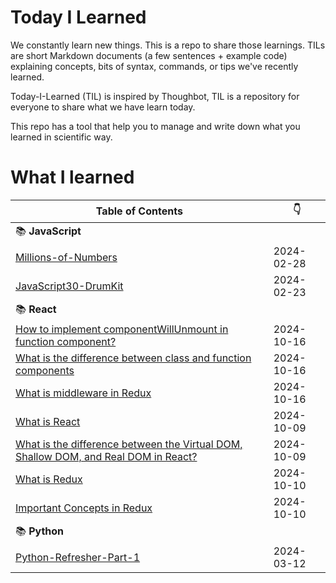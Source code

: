 # Today I Learned

We constantly learn new things. This is a repo to share those learnings.
TILs are short Markdown documents (a few sentences + example code) explaining
concepts, bits of syntax, commands, or tips we've recently learned.

Today-I-Learned (TIL) is inspired by Thoughbot, TIL is a repository for everyone to share what we have learn today.

This repo has a tool that help you to manage and write down what you learned in scientific way.

# What I learned

| Table of Contents | :point_down: |
| -------- | -------- |
| :books: **JavaScript** | |
| [Millions-of-Numbers](JavaScript/millions-of-numbers.md) | 2024-02-28 |
| [JavaScript30-DrumKit](JavaScript/javascript30-DrumKit.md) | 2024-02-23 |
| :books: **React** | |
| [How to implement componentWillUnmount in function component?](React/react-class-vs-function-components.md) | 2024-10-16 |
| [What is the difference between class and function components](React/react-class-vs-function-components.md) | 2024-10-16 |
| [What is middleware in Redux](React/what-is-redux-middleware.md) | 2024-10-16|
| [What is React](React/what-is-react.md) | 2024-10-09 |
| [What is the difference between the Virtual DOM, Shallow DOM, and Real DOM in React?](React/the-DOM.md) | 2024-10-09 |
| [What is Redux](React/what-is-redux.md) | 2024-10-10 |
| [Important Concepts in Redux](React/redux-concepts.md) | 2024-10-10 |
| :books: **Python** | |
| [Python-Refresher-Part-1](Python/Python-Refresher-Part-1.md) | 2024-03-12 |
